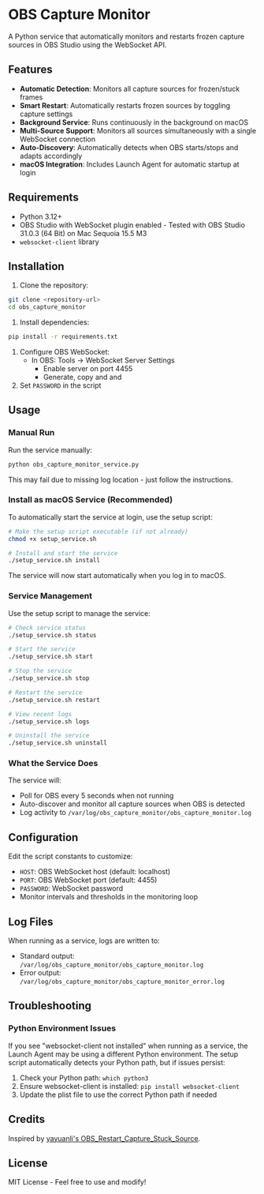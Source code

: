 # OBS Capture Monitor

A Python service that automatically monitors and restarts frozen capture sources in OBS Studio using the WebSocket API.

## Features

- **Automatic Detection**: Monitors all capture sources for frozen/stuck frames
- **Smart Restart**: Automatically restarts frozen sources by toggling capture settings
- **Background Service**: Runs continuously in the background on macOS
- **Multi-Source Support**: Monitors all sources simultaneously with a single WebSocket connection
- **Auto-Discovery**: Automatically detects when OBS starts/stops and adapts accordingly
- **macOS Integration**: Includes Launch Agent for automatic startup at login

## Requirements

- Python 3.12+
- OBS Studio with WebSocket plugin enabled - Tested with OBS Studio 31.0.3 (64 Bit) on Mac Sequoia 15.5 M3
- `websocket-client` library

## Installation

1. Clone the repository:

```bash
git clone <repository-url>
cd obs_capture_monitor
```

1. Install dependencies:

```bash
pip install -r requirements.txt
```

1. Configure OBS WebSocket:
   - In OBS: Tools → WebSocket Server Settings
      - Enable server on port 4455
      - Generate, copy and and 
2. Set `PASSWORD` in the script

## Usage

### Manual Run

Run the service manually:

```bash
python obs_capture_monitor_service.py
```

This may fail due to missing log location - just follow the instructions.

### Install as macOS Service (Recommended)

To automatically start the service at login, use the setup script:

```bash
# Make the setup script executable (if not already)
chmod +x setup_service.sh

# Install and start the service
./setup_service.sh install
```

The service will now start automatically when you log in to macOS.

### Service Management

Use the setup script to manage the service:

```bash
# Check service status
./setup_service.sh status

# Start the service
./setup_service.sh start

# Stop the service
./setup_service.sh stop

# Restart the service
./setup_service.sh restart

# View recent logs
./setup_service.sh logs

# Uninstall the service
./setup_service.sh uninstall
```

### What the Service Does

The service will:

- Poll for OBS every 5 seconds when not running
- Auto-discover and monitor all capture sources when OBS is detected
- Log activity to `/var/log/obs_capture_monitor/obs_capture_monitor.log`

## Configuration

Edit the script constants to customize:

- `HOST`: OBS WebSocket host (default: localhost)
- `PORT`: OBS WebSocket port (default: 4455)
- `PASSWORD`: WebSocket password
- Monitor intervals and thresholds in the monitoring loop

## Log Files

When running as a service, logs are written to:

- Standard output: `/var/log/obs_capture_monitor/obs_capture_monitor.log`
- Error output: `/var/log/obs_capture_monitor/obs_capture_monitor_error.log`

## Troubleshooting

### Python Environment Issues

If you see "websocket-client not installed" when running as a service, the Launch Agent may be using a different Python environment. The setup script automatically detects your Python path, but if issues persist:

1. Check your Python path: `which python3`
2. Ensure websocket-client is installed: `pip install websocket-client`
3. Update the plist file to use the correct Python path if needed

## Credits

Inspired by [yayuanli's OBS_Restart_Capture_Stuck_Source](https://github.com/yayuanli/OBS_Restart_Capture_Stuck_Source).

## License

MIT License - Feel free to use and modify! 
